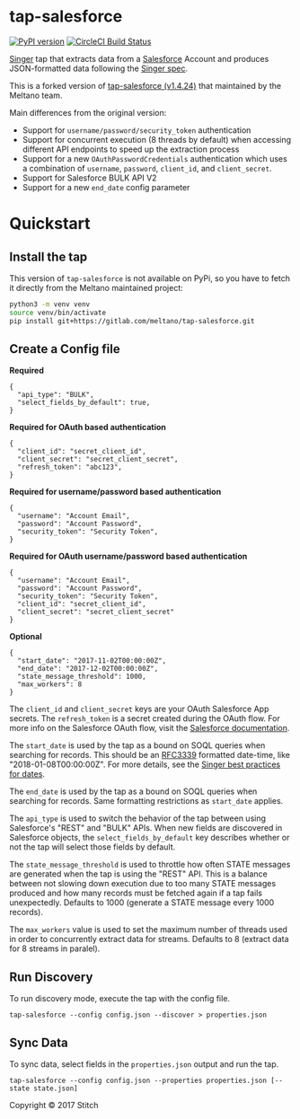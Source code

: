 # tap-salesforce

[![PyPI version](https://badge.fury.io/py/tap-mysql.svg)](https://badge.fury.io/py/tap-salesforce)
[![CircleCI Build Status](https://circleci.com/gh/singer-io/tap-salesforce.png)](https://circleci.com/gh/singer-io/tap-salesforce.png)


[Singer](https://www.singer.io/) tap that extracts data from a [Salesforce](https://www.salesforce.com/) Account and produces JSON-formatted data following the [Singer spec](https://github.com/singer-io/getting-started/blob/master/SPEC.md).

This is a forked version of [tap-salesforce (v1.4.24)](https://github.com/singer-io/tap-salesforce) that maintained by the Meltano team.

Main differences from the original version:

- Support for `username/password/security_token` authentication
- Support for concurrent execution (8 threads by default) when accessing different API endpoints to speed up the extraction process
- Support for a new `OAuthPasswordCredentials` authentication which uses a combination of `username`, `password`, `client_id`, and `client_secret`.
- Support for Salesforce BULK API V2
- Support for a new `end_date` config parameter

# Quickstart

## Install the tap

This version of `tap-salesforce` is not available on PyPi, so you have to fetch it directly from the Meltano maintained project:

```bash
python3 -m venv venv
source venv/bin/activate
pip install git+https://gitlab.com/meltano/tap-salesforce.git
```

## Create a Config file

**Required**
```
{
  "api_type": "BULK",
  "select_fields_by_default": true,
}
```

**Required for OAuth based authentication**
```
{
  "client_id": "secret_client_id",
  "client_secret": "secret_client_secret",
  "refresh_token": "abc123",
}
```

**Required for username/password based authentication**
```
{
  "username": "Account Email",
  "password": "Account Password",
  "security_token": "Security Token",
}
```

**Required for OAuth username/password based authentication**
```
{
  "username": "Account Email",
  "password": "Account Password",
  "security_token": "Security Token",
  "client_id": "secret_client_id",
  "client_secret": "secret_client_secret"
}
```

**Optional**
```
{
  "start_date": "2017-11-02T00:00:00Z",
  "end_date": "2017-12-02T00:00:00Z",
  "state_message_threshold": 1000,
  "max_workers": 8
}
```

The `client_id` and `client_secret` keys are your OAuth Salesforce App secrets. The `refresh_token` is a secret created during the OAuth flow. For more info on the Salesforce OAuth flow, visit the [Salesforce documentation](https://developer.salesforce.com/docs/atlas.en-us.api_rest.meta/api_rest/intro_understanding_web_server_oauth_flow.htm).

The `start_date` is used by the tap as a bound on SOQL queries when searching for records.  This should be an [RFC3339](https://www.ietf.org/rfc/rfc3339.txt) formatted date-time, like "2018-01-08T00:00:00Z". For more details, see the [Singer best practices for dates](https://github.com/singer-io/getting-started/blob/master/BEST_PRACTICES.md#dates).

The `end_date` is used by the tap as a bound on SOQL queries when searching for records. Same formatting restrictions as `start_date` applies.

The `api_type` is used to switch the behavior of the tap between using Salesforce's "REST" and "BULK" APIs. When new fields are discovered in Salesforce objects, the `select_fields_by_default` key describes whether or not the tap will select those fields by default.

The `state_message_threshold` is used to throttle how often STATE messages are generated when the tap is using the "REST" API. This is a balance between not slowing down execution due to too many STATE messages produced and how many records must be fetched again if a tap fails unexpectedly. Defaults to 1000 (generate a STATE message every 1000 records).

The `max_workers` value is used to set the maximum number of threads used in order to concurrently extract data for streams. Defaults to 8 (extract data for 8 streams in paralel).

## Run Discovery

To run discovery mode, execute the tap with the config file.

```
tap-salesforce --config config.json --discover > properties.json
```

## Sync Data

To sync data, select fields in the `properties.json` output and run the tap.

```
tap-salesforce --config config.json --properties properties.json [--state state.json]
```

Copyright &copy; 2017 Stitch
